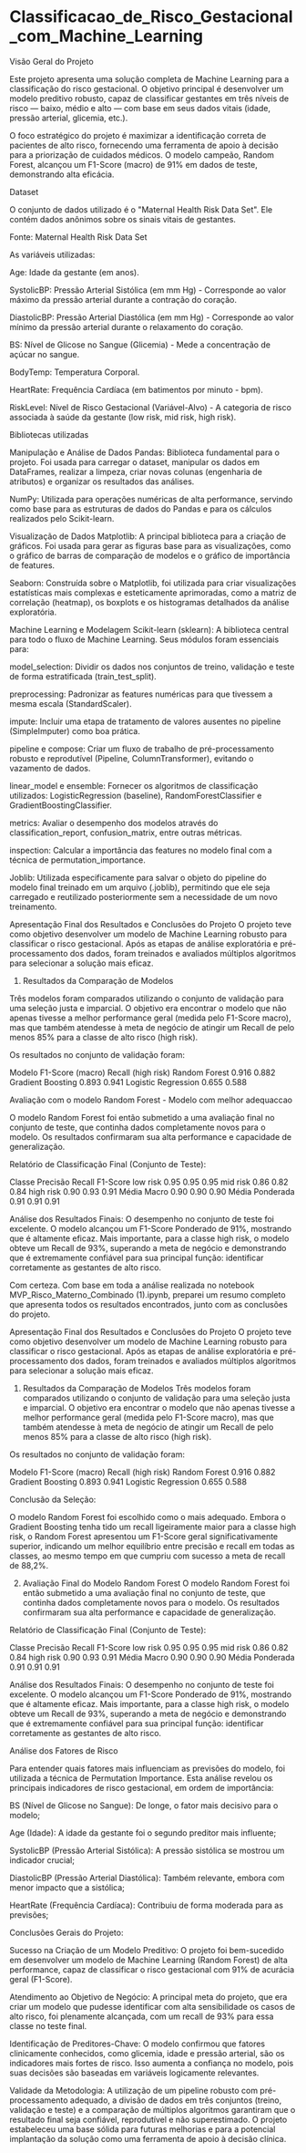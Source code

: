 # Classificacao_de_Risco_Gestacional_com_Machine_Learning

Visão Geral do Projeto

Este projeto apresenta uma solução completa de Machine Learning para a classificação do risco gestacional. O objetivo principal é desenvolver um modelo preditivo robusto, capaz de classificar gestantes em três níveis de risco — baixo, médio e alto — com base em seus dados vitais (idade, pressão arterial, glicemia, etc.).

O foco estratégico do projeto é maximizar a identificação correta de pacientes de alto risco, fornecendo uma ferramenta de apoio à decisão para a priorização de cuidados médicos. O modelo campeão, Random Forest, alcançou um F1-Score (macro) de 91% em dados de teste, demonstrando alta eficácia.

Dataset

O conjunto de dados utilizado é o "Maternal Health Risk Data Set". Ele contém dados anônimos sobre os sinais vitais de gestantes.

Fonte: Maternal Health Risk Data Set

As variáveis utilizadas:

Age: Idade da gestante (em anos).

SystolicBP: Pressão Arterial Sistólica (em mm Hg) - Corresponde ao valor máximo da pressão arterial durante a contração do coração.

DiastolicBP: Pressão Arterial Diastólica (em mm Hg) - Corresponde ao valor mínimo da pressão arterial durante o relaxamento do coração.

BS: Nível de Glicose no Sangue (Glicemia) - Mede a concentração de açúcar no sangue.

BodyTemp: Temperatura Corporal.

HeartRate: Frequência Cardíaca (em batimentos por minuto - bpm).

RiskLevel: Nível de Risco Gestacional (Variável-Alvo) - A categoria de risco associada à saúde da gestante (low risk, mid risk, high risk).

Bibliotecas utilizadas

Manipulação e Análise de Dados
Pandas: Biblioteca fundamental para o projeto. Foi usada para carregar o dataset, manipular os dados em DataFrames, realizar a limpeza, criar novas colunas (engenharia de atributos) e organizar os resultados das análises.

NumPy: Utilizada para operações numéricas de alta performance, servindo como base para as estruturas de dados do Pandas e para os cálculos realizados pelo Scikit-learn.

Visualização de Dados
Matplotlib: A principal biblioteca para a criação de gráficos. Foi usada para gerar as figuras base para as visualizações, como o gráfico de barras de comparação de modelos e o gráfico de importância de features.

Seaborn: Construída sobre o Matplotlib, foi utilizada para criar visualizações estatísticas mais complexas e esteticamente aprimoradas, como a matriz de correlação (heatmap), os boxplots e os histogramas detalhados da análise exploratória.

Machine Learning e Modelagem
Scikit-learn (sklearn): A biblioteca central para todo o fluxo de Machine Learning. Seus módulos foram essenciais para:

model_selection: Dividir os dados nos conjuntos de treino, validação e teste de forma estratificada (train_test_split).

preprocessing: Padronizar as features numéricas para que tivessem a mesma escala (StandardScaler).

impute: Incluir uma etapa de tratamento de valores ausentes no pipeline (SimpleImputer) como boa prática.

pipeline e compose: Criar um fluxo de trabalho de pré-processamento robusto e reprodutível (Pipeline, ColumnTransformer), evitando o vazamento de dados.

linear_model e ensemble: Fornecer os algoritmos de classificação utilizados: LogisticRegression (baseline), RandomForestClassifier e GradientBoostingClassifier.

metrics: Avaliar o desempenho dos modelos através do classification_report, confusion_matrix, entre outras métricas.

inspection: Calcular a importância das features no modelo final com a técnica de permutation_importance.

Joblib: Utilizada especificamente para salvar o objeto do pipeline do modelo final treinado em um arquivo (.joblib), permitindo que ele seja carregado e reutilizado posteriormente sem a necessidade de um novo treinamento.

Apresentação Final dos Resultados e Conclusões do Projeto
O projeto teve como objetivo desenvolver um modelo de Machine Learning robusto para classificar o risco gestacional. Após as etapas de análise exploratória e pré-processamento dos dados, foram treinados e avaliados múltiplos algoritmos para selecionar a solução mais eficaz.

1. Resultados da Comparação de Modelos
   
Três modelos foram comparados utilizando o conjunto de validação para uma seleção justa e imparcial. O objetivo era encontrar o modelo que não apenas tivesse a melhor performance geral (medida pelo F1-Score macro), mas que também atendesse à meta de negócio de atingir um Recall de pelo menos 85% para a classe de alto risco (high risk).

Os resultados no conjunto de validação foram:

Modelo	F1-Score (macro)	Recall (high risk)
Random Forest	0.916	0.882
Gradient Boosting	0.893	0.941
Logistic Regression	0.655	0.588

Avaliação com o modelo Random Forest - Modelo com melhor adequaccao
 
O modelo Random Forest foi então submetido a uma avaliação final no conjunto de teste, que continha dados completamente novos para o modelo. Os resultados confirmaram sua alta performance e capacidade de generalização.

Relatório de Classificação Final (Conjunto de Teste):

Classe	Precisão	Recall	F1-Score
low risk	0.95	0.95	0.95
mid risk	0.86	0.82	0.84
high risk	0.90	0.93	0.91
Média Macro	0.90	0.90	0.90
Média Ponderada	0.91	0.91	0.91

Análise dos Resultados Finais:
O desempenho no conjunto de teste foi excelente. O modelo alcançou um F1-Score Ponderado de 91%, mostrando que é altamente eficaz. Mais importante, para a classe high risk, o modelo obteve um Recall de 93%, superando a meta de negócio e demonstrando que é extremamente confiável para sua principal função: identificar corretamente as gestantes de alto risco.

Com certeza. Com base em toda a análise realizada no notebook MVP_Risco_Materno_Combinado (1).ipynb, preparei um resumo completo que apresenta todos os resultados encontrados, junto com as conclusões do projeto.

Apresentação Final dos Resultados e Conclusões do Projeto
O projeto teve como objetivo desenvolver um modelo de Machine Learning robusto para classificar o risco gestacional. Após as etapas de análise exploratória e pré-processamento dos dados, foram treinados e avaliados múltiplos algoritmos para selecionar a solução mais eficaz.

1. Resultados da Comparação de Modelos
Três modelos foram comparados utilizando o conjunto de validação para uma seleção justa e imparcial. O objetivo era encontrar o modelo que não apenas tivesse a melhor performance geral (medida pelo F1-Score macro), mas que também atendesse à meta de negócio de atingir um Recall de pelo menos 85% para a classe de alto risco (high risk).

Os resultados no conjunto de validação foram:

Modelo	F1-Score (macro)	Recall (high risk)
Random Forest	0.916	0.882
Gradient Boosting	0.893	0.941
Logistic Regression	0.655	0.588


Conclusão da Seleção:

O modelo Random Forest foi escolhido como o mais adequado. Embora o Gradient Boosting tenha tido um recall ligeiramente maior para a classe high risk, o Random Forest apresentou um F1-Score geral significativamente superior, indicando um melhor equilíbrio entre precisão e recall em todas as classes, ao mesmo tempo em que cumpriu com sucesso a meta de recall de 88,2%.

2. Avaliação Final do Modelo Random Forest
O modelo Random Forest foi então submetido a uma avaliação final no conjunto de teste, que continha dados completamente novos para o modelo. Os resultados confirmaram sua alta performance e capacidade de generalização.

Relatório de Classificação Final (Conjunto de Teste):

Classe	Precisão	Recall	F1-Score
low risk	0.95	0.95	0.95
mid risk	0.86	0.82	0.84
high risk	0.90	0.93	0.91
Média Macro	0.90	0.90	0.90
Média Ponderada	0.91	0.91	0.91

Análise dos Resultados Finais:
O desempenho no conjunto de teste foi excelente. O modelo alcançou um F1-Score Ponderado de 91%, mostrando que é altamente eficaz. Mais importante, para a classe high risk, o modelo obteve um Recall de 93%, superando a meta de negócio e demonstrando que é extremamente confiável para sua principal função: identificar corretamente as gestantes de alto risco.

Análise dos Fatores de Risco

Para entender quais fatores mais influenciam as previsões do modelo, foi utilizada a técnica de Permutation Importance. Esta análise revelou os principais indicadores de risco gestacional, em ordem de importância:

BS (Nível de Glicose no Sangue): De longe, o fator mais decisivo para o modelo;

Age (Idade): A idade da gestante foi o segundo preditor mais influente;

SystolicBP (Pressão Arterial Sistólica): A pressão sistólica se mostrou um indicador crucial;

DiastolicBP (Pressão Arterial Diastólica): Também relevante, embora com menor impacto que a sistólica;

HeartRate (Frequência Cardíaca): Contribuiu de forma moderada para as previsões;

Conclusões Gerais do Projeto:

Sucesso na Criação de um Modelo Preditivo: O projeto foi bem-sucedido em desenvolver um modelo de Machine Learning (Random Forest) de alta performance, capaz de classificar o risco gestacional com 91% de acurácia geral (F1-Score).

Atendimento ao Objetivo de Negócio: A principal meta do projeto, que era criar um modelo que pudesse identificar com alta sensibilidade os casos de alto risco, foi plenamente alcançada, com um recall de 93% para essa classe no teste final.

Identificação de Preditores-Chave: O modelo confirmou que fatores clinicamente conhecidos, como glicemia, idade e pressão arterial, são os indicadores mais fortes de risco. Isso aumenta a confiança no modelo, pois suas decisões são baseadas em variáveis logicamente relevantes.

Validade da Metodologia: A utilização de um pipeline robusto com pré-processamento adequado, a divisão de dados em três conjuntos (treino, validação e teste) e a comparação de múltiplos algoritmos garantiram que o resultado final seja confiável, reprodutível e não superestimado. O projeto estabeleceu uma base sólida para futuras melhorias e para a potencial implantação da solução como uma ferramenta de apoio à decisão clínica.

